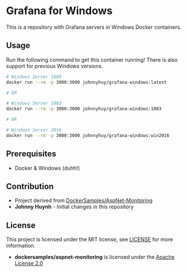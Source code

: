 # Grafana for Windows

This is a repository with Grafana servers in Windows Docker containers.

## Usage

Run the following command to get this container running! There is also support for previous Windows versions.

```bash
# Windows Server 1809
docker run --rm -p 3000:3000 johnnyhuy/grafana-windows:latest

# OR

# Windows Server 1803
docker run --rm -p 3000:3000 johnnyhuy/grafana-windows:1803

# OR

# Windows Server 2016
docker run --rm -p 3000:3000 johnnyhuy/grafana-windows:win2016
```

## Prerequisites

- Docker & Windows (duhh!)

## Contribution

- Project derived from [DockerSamples/AspNet-Monitoring](https://github.com/dockersamples/aspnet-monitoring)
- **Johnny Huynh** - Initial changes in this repository

## License

This project is licensed under the MIT license, see [LICENSE](https://github.com/johnnyhuy/grafana-windows/blob/master/LICENSE) for more information.

- **dockersamples/aspnet-monitoring** is licensed under the [Apache License 2.0](https://github.com/dockersamples/aspnet-monitoring/blob/master/LICENSE)
